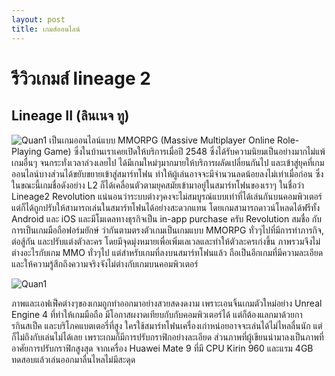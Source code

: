 ```yaml
---
layout: post
title: เกมส์ออนไลน์
---
```

# รีวิวเกมส์ lineage 2
## Lineage II (ลินเนจ ทู)
![Quan1](https://digitalmore.co/wp-content/uploads/2017/06/20160811152544_092ef3d2-1021x580.jpg)
 เป็นเกมออนไลน์แบบ MMORPG (Massive Multiplayer Online Role-Playing Game) ซึ่งในบ้านเราเคยเปิดให้บริการเมื่อปี 2548 ซึ่งได้รับความนิยมเป็นอย่างมากไม่แพ้เกมอื่นๆ จนกระทั่งเวลาล่วงเลยไป ได้มีเกมใหม่ๆมากมายให้บริการผลัดเปลี่ยนกันไป และเข้าสู่ยุคที่เกมออนไลน์บางส่วนได้ขยับขยายเข้าสู่สมาร์ทโฟน ทำให้ผู้เล่นอาจจะมีจำนวนลดน้อยลงไม่เท่าเมื่อก่อน
ซึ่งในขณะนี้เกมชื่อดังอย่าง L2 ก็ได้เคลื่อนตัวตามยุคสมัยเข้ามาอยู่ในสมาร์ทโฟนของเราๆ ในชื่อว่า Lineage2 Revolution แน่นอนว่าระบบต่างๆคงจะไม่สมบูรณ์แบบเท่าที่ได้เล่นกันบนคอมพิวเตอร์ แต่ก็ได้ถูกปรับให้สามารถเล่นในสมาร์ทโฟนได้อย่างสะดวกแทน โดยเกมสามารถดาวน์โหลดได้ฟรีทั้ง Android และ iOS และมีโมเดลทางธุรกิจเป็น in-app purchase ครับ
Revolution สมชื่อ กับการเป็นเกมมือถือฟอร์มยักษ์
ว่ากันตามตรงตัวเกมเป็นเกมแบบ MMORPG ทั่วๆไปที่มีการทำภารกิจ, ต่อสู้กัน และปรับแต่งตัวละคร โดยมีจุดมุ่งหมายเพื่อเพิ่มเลเวลและทำให้ตัวละครเก่งขึ้น ภาพรวมจึงไม่ต่างอะไรกับเกม MMO ทั่วๆไป แต่สำหรับเกมที่ลงบนสมาร์ทโฟนแล้ว ถือเป็นอีกเกมที่มีความละเอียดและให้ความรู้สึกถึงความจริงจังไม่ต่างกับเกมบนคอมพิวเตอร์

![Quan1](https://digitalmore.co/wp-content/uploads/2017/06/Screenshot_20170614-110732-640x360.png)
 
 ภาพและเอฟเฟ็คต่างๆของเกมถูกทำออกมาอย่างสวยสดงดงาม เพราะเอนจิ้นเกมตัวใหม่อย่าง Unreal Engine 4 ที่ทำให้เกมมือถือ มีโอกาสผงาดเทียบกับกับคอมพิวเตอร์ได้ แต่ก็ต้องแลกมาด้วยการกินสเป็ค และบริโภคแบตเตอรี่ที่สูง ใครใช้สมาร์ทโฟนเครื่องเก่าหน่อยอาจจะเล่นได้ไม่ไหลลื่นนัก แต่ก็ไม่ถึงกับเล่นไม่ได้เลย เพราะเกมก็มีการปรับกราฟิกอย่างละเอียด ส่วนภาพที่ผู้เขียนนำมาลงเป็นภาพที่อาศัยการปรับกราฟิกสูงสุด จากเครื่อง Huawei Mate 9 ที่มี CPU Kirin 960 และแรม 4GB ทดสอบแล้วเล่นออกมาลื่นไหลไม่มีสะดุด
